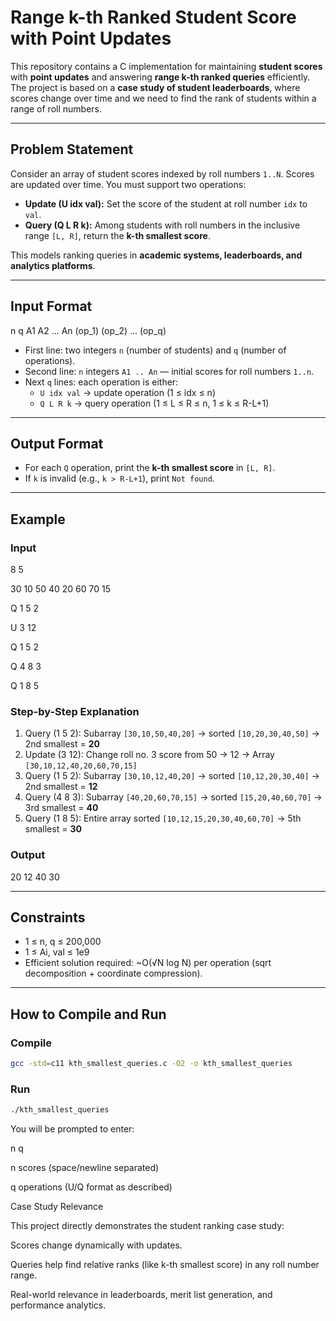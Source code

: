 # Range k-th Ranked Student Score with Point Updates

This repository contains a C implementation for maintaining **student scores** with **point updates** and answering **range k-th ranked queries** efficiently.  
The project is based on a **case study of student leaderboards**, where scores change over time and we need to find the rank of students within a range of roll numbers.

---

## Problem Statement

Consider an array of student scores indexed by roll numbers `1..N`. Scores are updated over time. You must support two operations:

- **Update (U idx val):** Set the score of the student at roll number `idx` to `val`.  
- **Query (Q L R k):** Among students with roll numbers in the inclusive range `[L, R]`, return the **k-th smallest score**.

This models ranking queries in **academic systems, leaderboards, and analytics platforms**.

---

## Input Format
n q
A1 A2 ... An
(op_1)
(op_2)
...
(op_q)


- First line: two integers `n` (number of students) and `q` (number of operations).  
- Second line: `n` integers `A1 .. An` — initial scores for roll numbers `1..n`.  
- Next `q` lines: each operation is either:
  - `U idx val` → update operation (1 ≤ idx ≤ n)  
  - `Q L R k` → query operation (1 ≤ L ≤ R ≤ n, 1 ≤ k ≤ R-L+1)

---

## Output Format
- For each `Q` operation, print the **k-th smallest score** in `[L, R]`.  
- If `k` is invalid (e.g., `k > R-L+1`), print `Not found`.

---

## Example

### Input

8 5

30 10 50 40 20 60 70 15

Q 1 5 2

U 3 12

Q 1 5 2

Q 4 8 3

Q 1 8 5



### Step-by-Step Explanation
1. Query (1 5 2): Subarray `[30,10,50,40,20]` → sorted `[10,20,30,40,50]` → 2nd smallest = **20**  
2. Update (3 12): Change roll no. 3 score from 50 → 12 → Array `[30,10,12,40,20,60,70,15]`  
3. Query (1 5 2): Subarray `[30,10,12,40,20]` → sorted `[10,12,20,30,40]` → 2nd smallest = **12**  
4. Query (4 8 3): Subarray `[40,20,60,70,15]` → sorted `[15,20,40,60,70]` → 3rd smallest = **40**  
5. Query (1 8 5): Entire array sorted `[10,12,15,20,30,40,60,70]` → 5th smallest = **30**

### Output

20
12
40
30

---

## Constraints
- 1 ≤ n, q ≤ 200,000  
- 1 ≤ Ai, val ≤ 1e9  
- Efficient solution required: ~O(√N log N) per operation (sqrt decomposition + coordinate compression).

---

## How to Compile and Run

### Compile
```bash
gcc -std=c11 kth_smallest_queries.c -O2 -o kth_smallest_queries
```
### Run 
```bash
./kth_smallest_queries
```
You will be prompted to enter:

n q

n scores (space/newline separated)

q operations (U/Q format as described)



Case Study Relevance

This project directly demonstrates the student ranking case study:

Scores change dynamically with updates.

Queries help find relative ranks (like k-th smallest score) in any roll number range.

Real-world relevance in leaderboards, merit list generation, and performance analytics.


